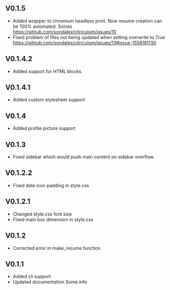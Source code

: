 ## V0.1.5

* Added wrapper to chromium headless print. Now resume creation can be 100% automated. Solves https://github.com/sondalex/cliriculum/issues/10
* Fixed problem of files not being updated when setting overwrite to True https://github.com/sondalex/cliriculum/issues/13#issue-1558181130


## V0.1.4.2

* Added support for HTML blocks.

## V0.1.4.1

* Added custom stylesheet support

## V0.1.4

* Added profile picture support

## V0.1.3

* Fixed sidebar which would push main content on sidebar overflow.

## V0.1.2.2

* Fixed date icon padding in  style.css

## V0.1.2.1

* Changed style.css font size
* Fixed main box dimension in style.css

## V0.1.2

* Corrected error in make_resume function

## V0.1.1

* Added cli support
* Updated documentation
Some info